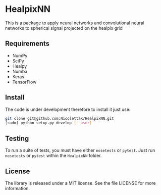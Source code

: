 # HealpixNN

This is a package to apply neural networks and convolutional neural networks to
spherical signal projected on the healpix grid

## Requirements

- NumPy
- SciPy
- Healpy
- Numba
- Keras
- TensorFlow

## Install
The code is under development therefore to install it just use:

```bash
git clone git@github.com:NicolettaK/HealpixNN.git
[sudo] python setup.py develop [--user]
```

## Testing

To run a suite of tests, you must have either `nosetests` or
`pytest`. Just run `nosetests` or `pytest` within the `HealpixNN`
folder.

## License

The library is released under a MIT license. See the file LICENSE for more information.
